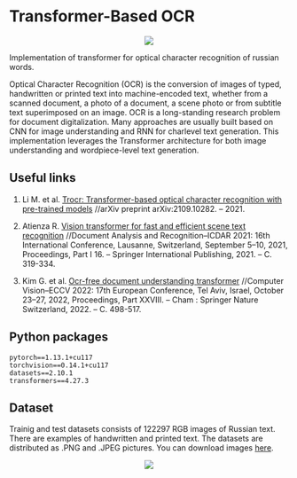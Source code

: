 # Transformer-Based OCR
<p align="center">
  <img src="https://iconext.co.th/wp-content/uploads/2021/10/OCR_Offline-1400x602.png">
</p>


Implementation of transformer for optical character recognition of russian words.

Optical Character Recognition (OCR) is the conversion of images of typed, handwritten or
printed text into machine-encoded text, whether from a scanned document, a photo of a document, 
a scene photo or from subtitle text superimposed on an image. OCR is a long-standing research problem for document digitalization. 
Many approaches are usually built based on CNN for image understanding and RNN for charlevel text generation. 
This implementation leverages the Transformer architecture for both image understanding and wordpiece-level text generation.

## Useful links

1. Li M. et al. [Trocr: Transformer-based optical character recognition with pre-trained models](https://arxiv.org/pdf/2109.10282.pdf)
		 //arXiv preprint arXiv:2109.10282. – 2021.

2. Atienza R. [Vision transformer for fast and efficient scene text recognition](https://arxiv.org/pdf/2105.08582.pdf) 
    //Document Analysis and Recognition–ICDAR 2021: 16th International Conference, Lausanne, Switzerland, September 5–10, 2021, Proceedings, Part I 16. – Springer International Publishing, 2021. – С. 319-334.
	
3. Kim G. et al. [Ocr-free document understanding transformer](https://arxiv.org/pdf/2105.08582.pdf) 
     //Computer Vision–ECCV 2022: 17th European Conference, Tel Aviv, Israel, October 23–27, 2022, Proceedings, Part XXVIII. – Cham : Springer Nature Switzerland, 2022. – С. 498-517.


## Python packages
```
pytorch==1.13.1+cu117
torchvision==0.14.1+cu117
datasets==2.10.1
transformers==4.27.3
```

## Dataset
Trainig and test datasets consists of 122297 RGB images of Russian text. There are examples of handwritten and printed text.
The datasets are distributed as .PNG and .JPEG pictures. You can download images [here](https://drive.google.com/file/d/19EwmBqbX3u1yhYrBbkSwpVTzFuvOhRy8/view?usp=sharing).
<p align="center">
  <img src="https://github.com/Chebart/Transformer-OCR/assets/88379173/55d6c388-bab2-4bb2-b640-8ad7e88d198a">
</p>
